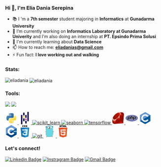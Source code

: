 ### Hi 👋, I'm Elia Dania Serepina

<!--
**eledans/eledans** is a ✨ _special_ ✨ repository because its `README.md` (this file) appears on your GitHub profile.
-->

- 📚 I 'm a **7th semester** student majoring in **Informatics** at **Gunadarma University**
- 🔭 I’m currently working on **Informatics Laboratory at Gunadarma Univerity** and I'm also doing an internship at **PT. Epsindo Prima Solusi**
- 🌱 I'm currently learning about **Data Science**
- 📫 How to reach me: **eliadanias@gmail.com**
- ⚡ Fun fact: **I love working out and walking**


### Stats:
<p><img align="left" src="https://github-readme-stats.vercel.app/api/top-langs?username=eliadania&show_icons=true&theme=onedark&locale=en&layout=compact" alt="eliadania" /></p>


<p>&nbsp;<img align="center" src="https://github-readme-stats.vercel.app/api?username=eliadania&show_icons=true&theme=onedark&locale=en" alt="eliadania" /></p>

### Tools:
<p>
    <img src="https://img.shields.io/badge/OS-Windows-blue?&logo=windows" />
    <img src="https://img.shields.io/badge/Text%20Editor-Visual%20Studio%20Code-blue?&logo=visual%20studio%20code&logoColor=blue" />
</p>

<p align="left"> 
    <a href="https://www.python.org" target="_blank" rel="noreferrer"> <img src="https://raw.githubusercontent.com/devicons/devicon/master/icons/python/python-original.svg" alt="python" width="40" height="40"/> </a>
    <a href="https://pandas.pydata.org/" target="_blank" rel="noreferrer"> <img src="https://raw.githubusercontent.com/devicons/devicon/2ae2a900d2f041da66e950e4d48052658d850630/icons/pandas/pandas-original.svg" alt="pandas" width="40" height="40"/> </a>
    <a href="https://scikit-learn.org/" target="_blank" rel="noreferrer"> <img src="https://upload.wikimedia.org/wikipedia/commons/0/05/Scikit_learn_logo_small.svg" alt="scikit_learn" width="40" height="40"/> </a> 
    <a href="https://seaborn.pydata.org/" target="_blank" rel="noreferrer"> <img src="https://seaborn.pydata.org/_images/logo-mark-lightbg.svg" alt="seaborn" width="40" height="40"/> </a> 
    <a href="https://www.tensorflow.org" target="_blank" rel="noreferrer"> <img src="https://www.vectorlogo.zone/logos/tensorflow/tensorflow-icon.svg" alt="tensorflow" width="40" height="40"/> </a>
    <a href="https://www.ruby-lang.org/en/" target="_blank" rel="noreferrer"> <img src="https://raw.githubusercontent.com/devicons/devicon/master/icons/ruby/ruby-original.svg" alt="ruby" width="40" height="40"/> </a>
    <a href="https://www.php.net" target="_blank" rel="noreferrer"> <img src="https://raw.githubusercontent.com/devicons/devicon/master/icons/php/php-original.svg" alt="php" width="40" height="40"/> </a>
    <a href="https://www.cprogramming.com/" target="_blank" rel="noreferrer"> <img src="https://raw.githubusercontent.com/devicons/devicon/master/icons/c/c-original.svg" alt="c" width="40" height="40"/> </a> 
    <a href="https://www.w3schools.com/cpp/" target="_blank" rel="noreferrer"> <img src="https://raw.githubusercontent.com/devicons/devicon/master/icons/cplusplus/cplusplus-original.svg" alt="cplusplus" width="40" height="40"/> </a> 
    <a href="https://www.w3schools.com/css/" target="_blank" rel="noreferrer"> <img src="https://raw.githubusercontent.com/devicons/devicon/master/icons/css3/css3-original-wordmark.svg" alt="css3" width="40" height="40"/> </a> 
    <a href="https://git-scm.com/" target="_blank" rel="noreferrer"> <img src="https://www.vectorlogo.zone/logos/git-scm/git-scm-icon.svg" alt="git" width="40" height="40"/> </a> 
    <a href="https://golang.org" target="_blank" rel="noreferrer"> <img src="https://raw.githubusercontent.com/devicons/devicon/master/icons/go/go-original.svg" alt="go" width="40" height="40"/> </a> 
    <a href="https://www.w3.org/html/" target="_blank" rel="noreferrer"> <img src="https://raw.githubusercontent.com/devicons/devicon/master/icons/html5/html5-original-wordmark.svg" alt="html5" width="40" height="40"/> </a>  
</p>

### Let's connect!

[![Linkedin Badge](https://img.shields.io/badge/-eliadania-0072b1?style=flat&logo=Linkedin&logoColor=white&link=https://www.linkedin.com/in/eliadania/)](https://www.linkedin.com/in/eliadania/)
[![Instragram Badge](https://img.shields.io/badge/-eledans-E4405F?style=flat&logo=instagram&logoColor=white&link=https://www.instagram.com/eledans/)](https://www.instagram.com/eledans/)
[![Gmail Badge](https://img.shields.io/badge/-eliadanias@gmail.com-c14438?style=flat&logo=Gmail&logoColor=white&link=mailto:eliadanias@gmail.com)](mailto:eliadanias@gmail.com) 



